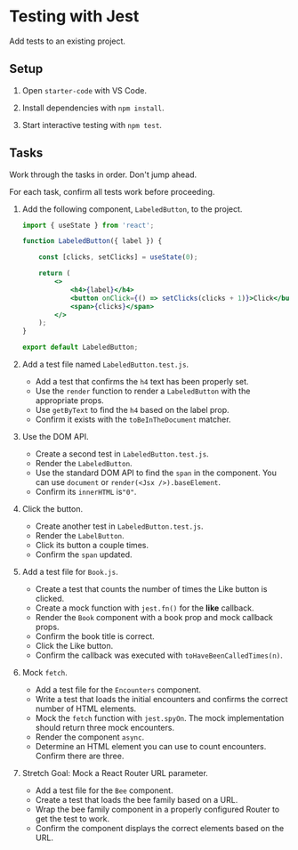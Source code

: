 # Testing with Jest

Add tests to an existing project.

## Setup

1. Open `starter-code` with VS Code.

2. Install dependencies with `npm install`.

3. Start interactive testing with `npm test`.

## Tasks

Work through the tasks in order. Don't jump ahead.

For each task, confirm all tests work before proceeding.

1. Add the following component, `LabeledButton`, to the project.

    ```jsx
    import { useState } from 'react';

    function LabeledButton({ label }) {

        const [clicks, setClicks] = useState(0);

        return (
            <>
                <h4>{label}</h4>
                <button onClick={() => setClicks(clicks + 1)}>Click</button>
                <span>{clicks}</span>
            </>
        );
    }

    export default LabeledButton;
    ```

2. Add a test file named `LabeledButton.test.js`.

    - Add a test that confirms the `h4` text has been properly set.
    - Use the `render` function to render a `LabeledButton` with the appropriate props.
    - Use `getByText` to find the `h4` based on the label prop.
    - Confirm it exists with the `toBeInTheDocument` matcher.

3. Use the DOM API.

    - Create a second test in `LabeledButton.test.js`.
    - Render the `LabeledButton`.
    - Use the standard DOM API to find the `span` in the component. You can use `document` or `render(<Jsx />).baseElement`.
    - Confirm its `innerHTML` is`"0"`.

4. Click the button.

    - Create another test in `LabeledButton.test.js`.
    - Render the `LabelButton`.
    - Click its button a couple times.
    - Confirm the `span` updated.

5. Add a test file for `Book.js`.

    - Create a test that counts the number of times the Like button is clicked.
    - Create a mock function with `jest.fn()` for the **like** callback.
    - Render the `Book` component with a book prop and mock callback props.
    - Confirm the book title is correct.
    - Click the Like button.
    - Confirm the callback was executed with `toHaveBeenCalledTimes(n)`.

6. Mock `fetch`.

    - Add a test file for the `Encounters` component.
    - Write a test that loads the initial encounters and confirms the correct number of HTML elements.
    - Mock the `fetch` function with `jest.spyOn`. The mock implementation should return three mock encounters.
    - Render the component `async`.
    - Determine an HTML element you can use to count encounters. Confirm there are three.

7. Stretch Goal: Mock a React Router URL parameter.

    - Add a test file for the `Bee` component.
    - Create a test that loads the bee family based on a URL.
    - Wrap the bee family component in a properly configured Router to get the test to work.
    - Confirm the component displays the correct elements based on the URL.